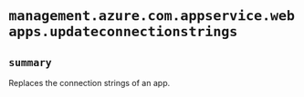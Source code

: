 # `management.azure.com.appservice.webapps.updateconnectionstrings`

## `summary`
Replaces the connection strings of an app.



